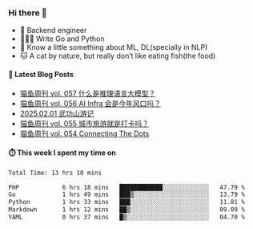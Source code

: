 ### Hi there 👋

- 🔧 Backend engineer
- 👨🏻‍💻 Write Go and Python
- 🔭 Know a little something about ML, DL(specially in NLP)
- 🐱 A cat by nature, but really don’t like eating fish(the food)

#### 📖 Latest Blog Posts
<!-- BLOG-POST-LIST:START -->
- [猫鱼周刊 vol. 057 什么是推理语言大模型？](https://ameow.xyz/archives/weekly-057)
- [猫鱼周刊 vol. 056 AI Infra 会是今年风口吗？](https://ameow.xyz/archives/weekly-056)
- [2025.02.01 武功山游记](https://ameow.xyz/archives/2025-02-01-wugong-mountain)
- [猫鱼周刊 vol. 055 城市旅游就是打卡吗？](https://ameow.xyz/archives/weekly-055)
- [猫鱼周刊 vol. 054 Connecting The Dots](https://ameow.xyz/archives/weekly-054)
<!-- BLOG-POST-LIST:END -->

#### ⏱️ This week I spent my time on
<!--START_SECTION:waka-->

```txt
Total Time: 13 hrs 10 mins

PHP            6 hrs 18 mins   ████████████░░░░░░░░░░░░░   47.79 %
Go             1 hrs 49 mins   ███▒░░░░░░░░░░░░░░░░░░░░░   13.79 %
Python         1 hrs 33 mins   ███░░░░░░░░░░░░░░░░░░░░░░   11.81 %
Markdown       1 hrs 12 mins   ██▒░░░░░░░░░░░░░░░░░░░░░░   09.09 %
YAML           0 hrs 37 mins   █▒░░░░░░░░░░░░░░░░░░░░░░░   04.70 %
```

<!--END_SECTION:waka-->

<!--
**LeslieLeung/LeslieLeung** is a ✨ _special_ ✨ repository because its `README.md` (this file) appears on your GitHub profile.

Here are some ideas to get you started:

- 🔭 I’m currently working on ...
- 🌱 I’m currently learning ...
- 👯 I’m looking to collaborate on ...
- 🤔 I’m looking for help with ...
- 💬 Ask me about ...
- 📫 How to reach me: ...
- 😄 Pronouns: ...
- ⚡ Fun fact: ...
-->
